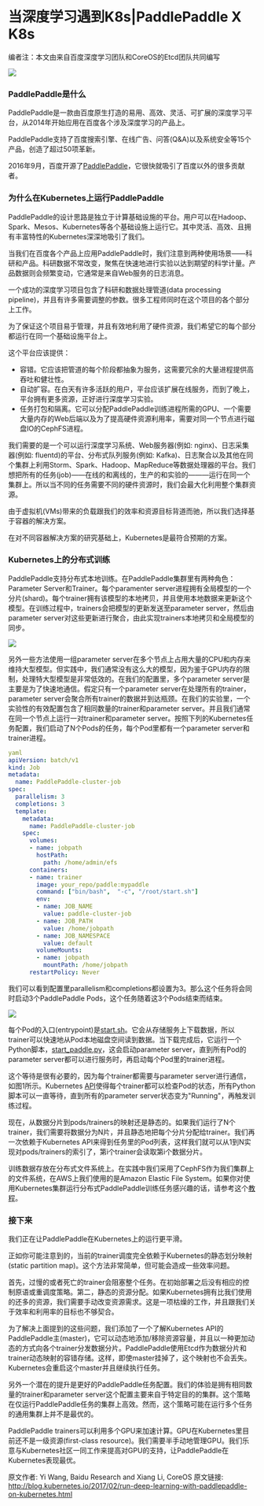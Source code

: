 当深度学习遇到K8s|PaddlePaddle X K8s
=====================================

编者注：本文由来自百度深度学习团队和CoreOS的Etcd团队共同编写

![](baidu-research)

### PaddlePaddle是什么

PaddlePaddle是一款由百度原生打造的易用、高效、灵活、可扩展的深度学习平台，从2014年开始应用在百度各个涉及深度学习的产品上。

PaddlePaddle支持了百度搜索引擎、在线广告、问答(Q&A)以及系统安全等15个产品，创造了超过50项革新。

2016年9月，百度开源了[PaddlePaddle](https://github.com/PaddlePaddle/Paddle)，它很快就吸引了百度以外的很多贡献者。

### 为什么在Kubernetes上运行PaddlePaddle

PaddlePaddle的设计思路是独立于计算基础设施的平台。用户可以在Hadoop、Spark、Mesos、Kubernetes等各个基础设施上运行它。其中灵活、高效、且拥有丰富特性的Kubernetes深深地吸引了我们。

当我们在百度各个产品上应用PaddlePaddle时，我们注意到两种使用场景——科研和产品。科研数据不常改变，聚焦在快速地进行实验以达到期望的科学计量。产品数据则会频繁变动，它通常是来自Web服务的日志消息。

一个成功的深度学习项目包含了科研和数据处理管道(data processing pipeline)，并且有许多需要调整的参数。很多工程师同时在这个项目的各个部分上工作。

为了保证这个项目易于管理，并且有效地利用了硬件资源，我们希望它的每个部分都运行在同一个基础设施平台上。

这个平台应该提供：

* 容错。它应该把管道的每个阶段都抽象为服务，这需要冗余的大量进程提供高吞吐和健壮性。
* 自动扩容。在白天有许多活跃的用户，平台应该扩展在线服务，而到了晚上，平台拥有更多资源，正好进行深度学习实验。
* 任务打包和隔离。它可以分配PaddlePaddle训练进程所需的GPU、一个需要大量内存的Web后端以及为了提高硬件资源利用率，需要对同一个节点进行磁盘IO的CephFS进程。

我们需要的是一个可以运行深度学习系统、Web服务器(例如: nginx)、日志采集器(例如: fluentd)的平台、分布式队列服务(例如: Kafka)、日志聚合以及其他在同个集群上利用Storm、Spark、Hadoop、MapReduce等数据处理器的平台。我们想把所有的任务(job)——在线的和离线的，生产的和实验的———运行在同一个集群上。所以当不同的任务需要不同的硬件资源时，我们会最大化利用整个集群资源。

由于虚拟机(VMs)带来的负载跟我们的效率和资源目标背道而驰，所以我们选择基于容器的解决方案。

在对不同容器解决方案的研究基础上，Kubernetes是最符合预期的方案。

### Kubernetes上的分布式训练

PaddlePaddle支持分布式本地训练。在PaddlePaddle集群里有两种角色：Parameter Server和Trainer。每个paramenter server进程拥有全局模型的一个分片(shard)。每个trainer拥有该模型的本地拷贝，并且使用本地数据来更新这个模型。在训练过程中，trainers会把模型的更新发送至parameter server，然后由parameter server对这些更新进行聚合，由此实现trainers本地拷贝和全局模型的同步。

![](paddle-model)

另外一些方法使用一组parameter server在多个节点上占用大量的CPU和内存来维持大型模型。但实践中，我们通常没有这么大的模型，因为鉴于GPU内存的限制，处理特大型模型是非常低效的。在我们的配置里，多个parameter server是主要是为了快速地通信。假定只有一个parameter server在处理所有的trainer，parameter server会聚合所有trainer的数据并到达瓶颈。在我们的实验里，一个实验性的有效配置包含了相同数量的trainer和parameter server。并且我们通常在同一个节点上运行一对trainer和parameter server。按照下列的Kubernetes任务配置，我们启动了N个Pods的任务，每个Pod里都有一个parameter server和trainer进程。

```yaml
yaml
apiVersion: batch/v1
kind: Job
metadata:
  name: PaddlePaddle-cluster-job
spec:
  parallelism: 3
  completions: 3
  template:
    metadata:
      name: PaddlePaddle-cluster-job
    spec:
      volumes:
      - name: jobpath
        hostPath:
          path: /home/admin/efs
      containers:
      - name: trainer
        image: your_repo/paddle:mypaddle
        command: ["bin/bash",  "-c", "/root/start.sh"]
        env:
        - name: JOB_NAME
          value: paddle-cluster-job
        - name: JOB_PATH
          value: /home/jobpath
        - name: JOB_NAMESPACE
          value: default
        volumeMounts:
        - name: jobpath
          mountPath: /home/jobpath
      restartPolicy: Never
```

我们可以看到配置里parallelism和completions都设置为3。那么这个任务将会同时启动3个PaddlePaddle Pods，这个任务随着这3个Pods结束而结束。

![](paddle-job)

每个Pod的入口(entrypoint)是[start.sh](https://github.com/PaddlePaddle/Paddle/blob/develop/doc/howto/usage/k8s/src/k8s_train/start.sh)。它会从存储服务上下载数据，所以trainer可以快速地从Pod本地磁盘空间读到数据。当下载完成后，它运行一个Python脚本，[start_paddle.py](https://github.com/PaddlePaddle/Paddle/blob/develop/doc/howto/usage/k8s/src/k8s_train/start_paddle.py)，这会启动parameter server，直到所有Pod的parameter server都可以进行服务时，再启动每个Pod里的trainer进程。

这个等待是很有必要的，因为每个trainer都需要与parameter server进行通信，如图1所示。Kubernetes [API](http://kubernetes.io/docs/api-reference/v1/operations/#_list_or_watch_objects_of_kind_pod)使得每个trainer都可以检查Pod的状态，所有Python脚本可以一直等待，直到所有的parameter server状态变为"Running"，再触发训练过程。

现在，从数据分片到pods/trainers的映射还是静态的。如果我们运行了N个trainer，我们需要将数据分为N片，并且静态地把每个分片分配给trainer。我们再一次依赖于Kubernetes API来得到任务里的Pod列表，这样我们就可以从1到N实现对pods/trainers的索引了，第i个trainer会读取第i个数据分片。

训练数据存放在分布式文件系统上。在实践中我们采用了CephFS作为我们集群上的文件系统，在AWS上我们使用的是Amazon Elastic File System。如果你对使用Kubernetes集群运行分布式PaddlePaddle训练任务感兴趣的话，请参考这个[教程](https://github.com/PaddlePaddle/Paddle/blob/develop/doc/howto/usage/k8s/k8s_aws_en.md)。

### 接下来

我们正在让PaddlePaddle在Kubernetes上的运行更平滑。

正如你可能注意到的，当前的trainer调度完全依赖于Kubernetes的静态划分映射(static partition map)。这个方法非常简单，但可能会造成一些效率问题。

首先，过慢的或者死亡的trainer会阻塞整个任务。在初始部署之后没有相应的控制原语或重调度策略。第二，静态的资源分配。如果Kubernetes拥有比我们使用的还多的资源，我们需要手动改变资源需求。这是一项枯燥的工作，并且跟我们关于效率和利用率的目标也不够契合。

为了解决上面提到的这些问题，我们添加了一个了解Kubernetes API的PaddlePaddle主(master)，它可以动态地添加/移除资源容量，并且以一种更加动态的方式向各个trainer分发数据分片。PaddlePaddle使用Etcd作为数据分片和trainer动态映射的容错存储。这样，即使master挂掉了，这个映射也不会丢失。Kubernetes会重启这个master并且继续执行任务。

另外一个潜在的提升是更好的PaddlePaddle任务配置。我们的体验是拥有相同数量的trainer和parameter server这个配置主要来自于特定目的的集群。这个策略在仅运行PaddlePaddle任务的集群上高效。然而，这个策略可能在运行多个任务的通用集群上并不是最优的。

PaddlePaddle trainers可以利用多个GPU来加速计算。GPU在Kubernetes里目前还不是一级资源(first-class resource)。我们需要半手动地管理GPU。我们乐意与Kubernetes社区一同工作来提高对GPU的支持，让PaddlePaddle在Kubernetes表现最优。



原文作者: Yi Wang, Baidu Research and Xiang Li, CoreOS 
原文链接: http://blog.kubernetes.io/2017/02/run-deep-learning-with-paddlepaddle-on-kubernetes.html
